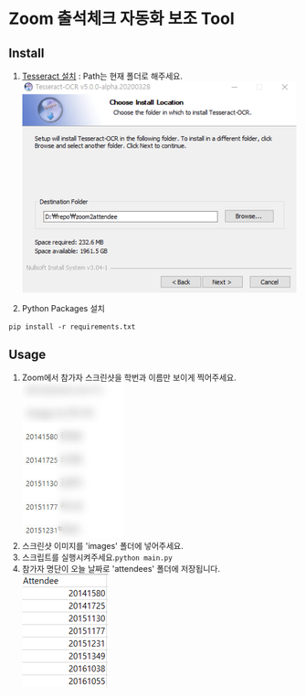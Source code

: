 # Zoom 출석체크 자동화 보조 Tool
## Install
1. [Tesseract 설치](https://github.com/UB-Mannheim/tesseract/wiki)
: Path는 현재 폴더로 해주세요.
![Tesseract path](./markdowns/install.png)

2. Python Packages 설치
```shell
pip install -r requirements.txt
```

## Usage
1. Zoom에서 참가자 스크린샷을 학번과 이름만 보이게 찍어주세요. <br>
![Screenshot](./markdowns/screenshot.jpg)
2. 스크린샷 이미지를 'images' 폴더에 넣어주세요.
3. 스크립트를 실행시켜주세요.```python main.py ```
4. 참가자 명단이 오늘 날짜로 'attendees' 폴더에 저장됩니다. <br>
![Attendee](./markdowns/Attendee.png)